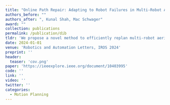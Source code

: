 ```yaml
---
title: "Online Path Repair: Adapting to Robot Failures in Multi-Robot Aerial Surveys"
authors_before: ""
authors_after: ", Kunal Shah, Mac Schwager"
award: ""
collection: publications
permalink: /publication/dib
tldr: 'We propose a novel method to efficiently replan multi-robot aerial surveys online.'
date: 2024-01-01
venue: 'Robotics and Automation Letters, IROS 2024'
preprint: ''
header: 
  teaser: 'cov.png'
paper: 'https://ieeexplore.ieee.org/document/10403995'
code: '' 
link: ''
video: ''
twitter: ''
categories:
  - Motion Planning
---
```

